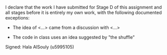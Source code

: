 I declare that the work I have submitted for Stage D of this assignment and all stages before it is entirely my own work, with the following documented exceptions:

* The idea of <...> came from a discussion with <...>

* The code in class <Placement> uses an idea suggested by <the lecturer> "the shuffle"

Signed: Hala AlSouly (u5995105)

